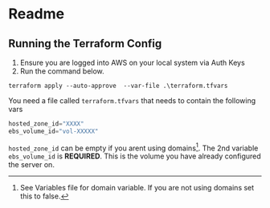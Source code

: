 # Readme

## Running the Terraform Config

1. Ensure you are logged into AWS on your local system via Auth Keys
2. Run the command below. 

```shell
terraform apply --auto-approve  --var-file .\terraform.tfvars
```

You need a file called `terraform.tfvars` that needs to contain the following vars

```python
hosted_zone_id="XXXX"
ebs_volume_id="vol-XXXXX"
```

`hosted_zone_id` can be empty if you arent using domains[^1]. The 2nd variable `ebs_volume_id` is **REQUIRED**. This is the volume you have already configured the server on.

[^1]: See Variables file for domain variable. If you are not using domains set this to false.

